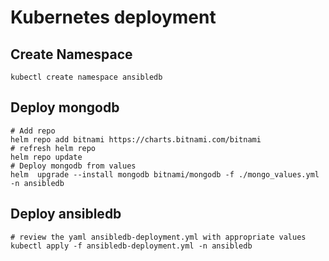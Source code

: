 Kubernetes deployment
=========================================
Create Namespace
-----
```
kubectl create namespace ansibledb 
```

Deploy mongodb
--------
```
# Add repo
helm repo add bitnami https://charts.bitnami.com/bitnami
# refresh helm repo 
helm repo update
# Deploy mongodb from values
helm  upgrade --install mongodb bitnami/mongodb -f ./mongo_values.yml -n ansibledb
```

Deploy ansibledb
--------
```
# review the yaml ansibledb-deployment.yml with appropriate values
kubectl apply -f ansibledb-deployment.yml -n ansibledb
```

